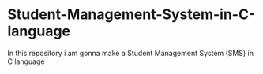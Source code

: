 # Student-Management-System-in-C-language
In this repository i am gonna make a Student Management System (SMS) in C language 
